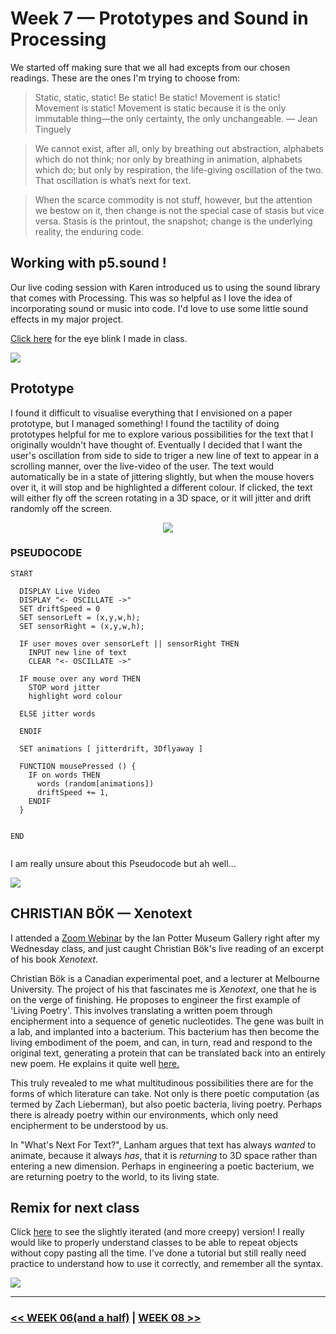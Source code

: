 # Week 7 — Prototypes and Sound in Processing

We started off making sure that we all had excepts from our chosen readings. These are the ones I'm trying to choose from:

> Static, static, static! Be static! Be static! Movement is static! Movement is static! Movement is static because it is the only immutable thing—the only certainty, the only unchangeable. — Jean Tinguely

> We cannot exist, after all, only by breathing out abstraction, alphabets which do not think; nor only by breathing in animation, alphabets which do; but only by respiration, the life-giving oscillation of the two. That oscillation is what’s next for text.

> When the scarce commodity is not stuff, however, but the attention we bestow on it, then change is not the special case of stasis but vice versa. Stasis is the printout, the snapshot; change is the underlying reality, the enduring code.

## Working with p5.sound !

Our live coding session with Karen introduced us to using the sound library that comes with Processing. This was so helpful as I love the idea of incorporating sound or music into code. I'd love to use some little sound effects in my major project.

[Click here](https://jackieliiu.github.io/CODEWORDS/Week07/EyeBlink/BlinkEyeSound) for the eye blink I made in class.

<img src="BLINK.JPG">

## Prototype

I found it difficult to visualise everything that I envisioned on a paper prototype, but I managed something! I found the tactility of doing prototypes helpful for me to explore various possibilities for the text that I originally wouldn't have thought of. Eventually I decided that I want the user's oscillation from side to side to triger a new line of text to appear in a scrolling manner, over the live-video of the user. The text would automatically be in a state of jittering slightly, but when the mouse hovers over it, it will stop and be highlighted a different colour. If clicked, the text will either fly off the screen rotating in a 3D space, or it will jitter and drift randomly off the screen.

<p align="CENTER"><img src="finalprototype.gif"></p>

### PSEUDOCODE

```
START

  DISPLAY Live Video
  DISPLAY "<- OSCILLATE ->"
  SET driftSpeed = 0
  SET sensorLeft = (x,y,w,h);
  SET sensorRight = (x,y,w,h);
  
  IF user moves over sensorLeft || sensorRight THEN
    INPUT new line of text
    CLEAR "<- OSCILLATE ->"
    
  IF mouse over any word THEN
    STOP word jitter
    highlight word colour
    
  ELSE jitter words 
    
  ENDIF
  
  SET animations [ jitterdrift, 3Dflyaway ]
  
  FUNCTION mousePressed () {
    IF on words THEN
      words (random[animations])
      driftSpeed += 1,
    ENDIF
  }
  
  
END
  
```

I am really unsure about this Pseudocode but ah well...


<img src="Screen Shot 2020-09-16 at 8.26.38 PM.JPG">

## CHRISTIAN BÖK — Xenotext

I attended a [Zoom Webinar](https://art-museum.unimelb.edu.au/events/webinar/?fbclid=IwAR0ubpbC54M0rQpwEy14uwfK_NH3PjswAS_OUtY8hQ0_xu6sh9Ck1Oiyzb0) by the Ian Potter Museum Gallery right after my Wednesday class, and just caught Christian Bök's live reading of an excerpt of his book *Xenotext*.

Christian Bök is a Canadian experimental poet, and a lecturer at Melbourne University. The project of his that fascinates me is *Xenotext*, one that he is on the verge of finishing. He proposes to engineer the first example of 'Living Poetry'. This involves translating a written poem through encipherment into a sequence of genetic nucleotides. The gene was built in a lab, and implanted into a bacterium. This bacterium has then become the living embodiment of the poem, and can, in turn, read and respond to the original text, generating a protein that can be translated back into an entirely new poem. He explains it quite well [here.]( https://www.youtube.com/watch?v=P-ipaiZDYHM)

This truly revealed to me what multitudinous possibilities there are for the forms of which literature can take. Not only is there poetic computation (as termed by Zach Lieberman), but also poetic bacteria, living poetry. Perhaps there is already poetry within our environments, which only need encipherment to be understood by us.

In "What's Next For Text?", Lanham argues that text has always *wanted* to animate, because it always *has*, that it is *returning* to 3D space rather than entering a new dimension. Perhaps in engineering a poetic bacterium, we are returning poetry to the world, to its living state.

## Remix for next class

Click [here](https://jackieliiu.github.io/CODEWORDS/Week07/newremix/MultipleBlinkEyes) to see the slightly iterated (and more creepy) version! I really would like to properly understand classes to be able to repeat objects without copy pasting all the time. I've done a tutorial but still really need practice to understand how to use it correctly, and remember all the syntax.

<img src="Screen Shot 2020-09-17 at 9.54.50 AM.JPG">

___

### [<< WEEK 06(and a half)](https://jackieliiu.github.io/CODEWORDS/Week06andahalf/) | [WEEK 08 >>](https://jackieliiu.github.io/CODEWORDS/Week08/)

